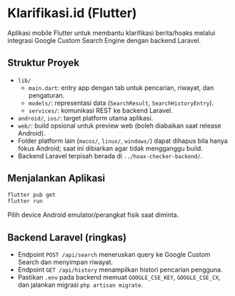# Klarifikasi.id (Flutter)

Aplikasi mobile Flutter untuk membantu klarifikasi berita/hoaks melalui integrasi Google Custom Search Engine dengan backend Laravel.

## Struktur Proyek
- `lib/`
  - `main.dart`: entry app dengan tab untuk pencarian, riwayat, dan pengaturan.
  - `models/`: representasi data (`SearchResult`, `SearchHistoryEntry`).
  - `services/`: komunikasi REST ke backend Laravel.
- `android/`, `ios/`: target platform utama aplikasi.
- `web/`: build opsional untuk preview web (boleh diabaikan saat release Android).
- Folder platform lain (`macos/`, `linux/`, `windows/`) dapat dihapus bila hanya fokus Android; saat ini dibiarkan agar tidak mengganggu build.
- Backend Laravel terpisah berada di `../hoax-checker-backend/`.

## Menjalankan Aplikasi
```bash
flutter pub get
flutter run
```
Pilih device Android emulator/perangkat fisik saat diminta.

## Backend Laravel (ringkas)
- Endpoint `POST /api/search` meneruskan query ke Google Custom Search dan menyimpan riwayat.
- Endpoint `GET /api/history` menampilkan histori pencarian pengguna.
- Pastikan `.env` pada backend memuat `GOOGLE_CSE_KEY`, `GOOGLE_CSE_CX`, dan jalankan migrasi `php artisan migrate`.
